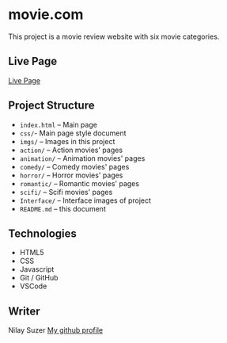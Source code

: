 # movie.com
This project is a movie review website with six movie categories.

## Live Page
[Live Page](https://nilaysuzer.github.io/movie.com/)

## Project Structure
- `index.html` – Main page
- `css/`- Main page style document
- `imgs/` – Images in this project
- `action/` – Action movies' pages
- `animation/` – Animation movies' pages
- `comedy/` – Comedy movies' pages
- `horror/` – Horror movies' pages
- `romantic/` – Romantic movies' pages
- `scifi/` – Scifi movies' pages
- `Interface/` – Interface images of project
- `README.md` – this document

## Technologies
- HTML5
- CSS
- Javascript
- Git / GitHub
- VSCode

## Writer
Nilay Suzer
[My github profile](https://github.com/nilaysuzer)
